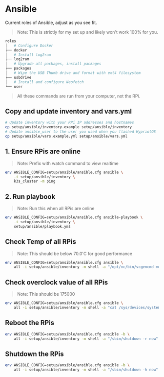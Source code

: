 # Ansible

Current roles of Ansible, adjust as you see fit.

> Note: This is strictly for my set up and likely won't work 100% for you.

```bash
roles
│   # Configure Docker
├── docker
│   # Install log2ram
├── log2ram
│   # Upgrade all packages, install packages
├── packages
│   # Wipe the USB Thumb drive and format with ext4 filesystem
├── usbdrive
│   # Install and configure Neofetch
└── user
```

> All these commands are run from your computer, not the RPi.

## Copy and update inventory and vars.yml

```bash
# Update inventory with your RPi IP addresses and hostnames
cp setup/ansible/inventory.example setup/ansible/inventory
# Update ansible_user to the user you used when you flashed HypriotOS
cp setup/ansible/vars.example.yml setup/ansible/vars.yml
```

## 1. Ensure RPis are online

> Note: Prefix with watch command to view realtime

```bash
env ANSIBLE_CONFIG=setup/ansible/ansible.cfg ansible \
    -i setup/ansible/inventory \
    k3s_cluster -m ping
```

## 2. Run playbook

> Note: Run this when all RPis are online

```bash
env ANSIBLE_CONFIG=setup/ansible/ansible.cfg ansible-playbook \
    -i setup/ansible/inventory \
    setup/ansible/playbook.yml
```

## Check Temp of all RPis

> Note: This should be below 70.0'C for good performance

```bash
env ANSIBLE_CONFIG=setup/ansible/ansible.cfg ansible \
    all -i setup/ansible/inventory -m shell -a "/opt/vc/bin/vcgencmd measure_temp"
```

## Check overclock value of all RPis

> Note: This should be 175000

```bash
env ANSIBLE_CONFIG=setup/ansible/ansible.cfg ansible \
    all -i setup/ansible/inventory -m shell -a "cat /sys/devices/system/cpu/cpu0/cpufreq/cpuinfo_max_freq"
```

## Reboot the RPis

```bash
env ANSIBLE_CONFIG=setup/ansible/ansible.cfg ansible -b \
    all -i setup/ansible/inventory -m shell -a "/sbin/shutdown -r now"
```

## Shutdown the RPis

```bash
env ANSIBLE_CONFIG=setup/ansible/ansible.cfg ansible -b \
    all -i setup/ansible/inventory -m shell -a "/sbin/shutdown -h now"
```
